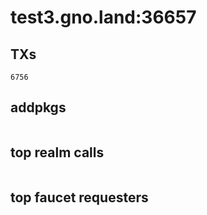 # test3.gno.land:36657

## TXs
```
6756
```

## addpkgs
```
```

## top realm calls
```
```

## top faucet requesters
```
```

